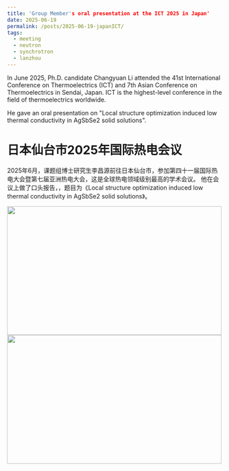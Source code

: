```yaml
---
title: 'Group Member's oral presentation at the ICT 2025 in Japan'
date: 2025-06-19
permalink: /posts/2025-06-19-japanICT/
tags:
  - meeting
  - neutron
  - synchrotron
  - lanzhou
---
```


In June 2025, Ph.D. candidate Changyuan Li attended the 41st International Conference on Thermoelectrics (ICT) and 7th Asian Conference on Thermoelectrics in Sendai, Japan.
ICT is the highest-level conference in the field of thermoelectrics worldwide.

He gave an oral presentation on "Local structure optimization induced low thermal conductivity in AgSbSe2 solid solutions".

日本仙台市2025年国际热电会议
======

2025年6月，课题组博士研究生李昌源前往日本仙台市，参加第四十一届国际热电大会暨第七届亚洲热电大会，这是全球热电领域级别最高的学术会议。
他在会议上做了口头报告，，题目为《Local structure optimization induced low thermal conductivity in AgSbSe2 solid solutions》。


<image align="left" width="500" height="300" src="/images/news/202506japanICT-1.jpg"></image>
<br>
<br>
<br>
<br>
<br>
<br>
<br>
<image align="left" width="500" height="300" src="/images/news/202506japanICT-2.jpg"></image>
